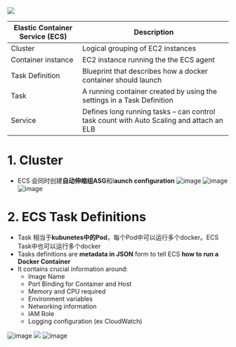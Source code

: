 
![](http://ws1.sinaimg.cn/large/006gDTsUgy1g6fh22582lj30ks088mxh.jpg)


|Elastic Container Service (ECS)| Description|
|-|-|
|Cluster| Logical grouping of EC2 instances|
|Container instance| EC2 instance running the the ECS agent|
|Task Definition| Blueprint that describes how a docker container should launch|
|Task| A running container created by using the settings in a Task Definition|
|Service| Defines long running tasks – can control task count with Auto Scaling and attach an ELB|

# 1. Cluster

- ECS 会同时创建**自动伸缩组ASG**和l**aunch configuration**
  ![image](http://ws4.sinaimg.cn/large/006gDTsUgy1g6gbk6n5v1j311y0dbt9s.jpg)
  ![image](http://wx4.sinaimg.cn/large/006gDTsUgy1g6gbq5nafcj311y0hkq4t.jpg)
  ![image](http://ws1.sinaimg.cn/large/006gDTsUgy1g6gc0n0wvdj30z108aab3.jpg)


# 2. ECS Task Definitions
- Task 相当于**kubunetes中的Pod**，每个Pod中可以运行多个docker。ECS Task中也可以运行多个docker
- Tasks definitions are **metadata in JSON** form to tell ECS **how to run a Docker Container**
- It contains crucial information around:
  - Image Name
  - Port Binding for Container and Host
  - Memory and CPU required
  - Environment variables
  - Networking information
  - IAM Role
  - Logging configuration (ex CloudWatch)

![image](http://ws3.sinaimg.cn/large/006gDTsUgy1g6gbulsr1gj311i0c13zs.jpg)
![](http://ws4.sinaimg.cn/large/006gDTsUgy1g6gccam655j311y1vpgqv.jpg)
![image](http://wx4.sinaimg.cn/large/006gDTsUgy1g6gc4dfp2aj311y0lcq50.jpg)
